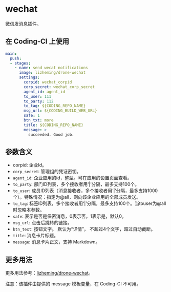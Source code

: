 # wechat

微信发消息插件。

## 在 Coding-CI 上使用

```yml
main:
  push:
  - stages:
    - name: send wecat notifications
      image: lizheming/drone-wechat
      settings:
        corpid: wechat_corpid
        corp_secret: wechat_corp_secret
        agent_id: agent_id 
        to_user: 111
        to_party: 112
        to_tag: ${CODING_REPO_NAME}
        msg_url: ${CODING_BUILD_WEB_URL}
        safe: 1
        btn_txt: more
        title: ${CODING_REPO_NAME}
        message: >
          succeeded. Good job.
```

## 参数含义

- corpid: 企业Id。
- `corp_secret`: 管理组的凭证密钥。
- `agent_id`: 企业应用的id，整型。可在应用的设置页面查看。
- `to_party`: 部门ID列表，多个接收者用‘|’分隔，最多支持100个。
- `to_user`: 成员ID列表（消息接收者，多个接收者用‘|’分隔，最多支持1000个）。特殊情况：指定为@all，则向该企业应用的全部成员发送。
- `to_tag`: 标签ID列表，多个接收者用‘|’分隔，最多支持100个。当touser为@all时忽略本参数。
- `safe`:  表示是否是保密消息，0表示否，1表示是，默认0。
- `msg_url`: 点击后跳转的链接。
- `btn_text`: 按钮文字。 默认为“详情”， 不超过4个文字，超过自动截断。
- `title`: 消息卡片标题。
- `message`: 消息卡片正文，支持 Markdown。

## 更多用法

更多用法参考：[lizheming/drone-wechat](https://github.com/lizheming/drone-wechat)。

注意：该插件由提供的 message 模板变量，在 Coding-CI 不可用。
